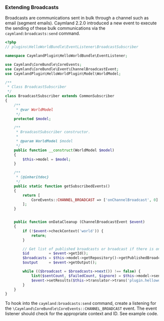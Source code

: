 ### Extending Broadcasts

Broadcasts are communications sent in bulk through a channel such as email (segment emails). Caymland 2.2.0 introduced a new event to execute the sending of these bulk communications via the `caymland:broadcasts:send` command.

```php
<?php
// plugins\HelloWorldBundle\EventListener\BroadcastSubscriber

namespace CaymlandPlugin\HelloWorldBundle\EventListener;

use Caymland\CoreBundle\CoreEvents;
use Caymland\CoreBundle\Event\ChannelBroadcastEvent;
use CaymlandPlugin\HelloWorldPlugin\Model\WorldModel;

/**
 * Class BroadcastSubscriber
 */
class BroadcastSubscriber extends CommonSubscriber
{
    /**
     * @var WorldModel
     */
    protected $model;

    /**
     * BroadcastSubscriber constructor.
     *
     * @param WorldModel $model
     */
    public function __construct(WorldModel $model)
    {
        $this->model = $model;
    }

    /**
     * {@inheritdoc}
     */
    public static function getSubscribedEvents()
    {
        return [
            CoreEvents::CHANNEL_BROADCAST => ['onChannelBroadcast', 0]
        ];
    }


    public function onDataCleanup (ChannelBroadcastEvent $event)
    {
        if (!$event->checkContext('world')) {
            return;
        }

        // Get list of published broadcasts or broadcast if there is only a single ID
        $id         = $event->getId();
        $broadcasts = $this->model->getRepository()->getPublishedBroadcasts($id);
        $output     = $event->getOutput();

        while (($broadcast = $broadcasts->next()) !== false) {
            list($sentCount, $failedCount, $ignore) = $this->model->sendIntergalacticMessages($broadcast[0], null, 100, true, $output);
            $event->setResults($this->translator->trans('plugin.helloworld').': '.$broadcast[0]->getName(), $sentCount, $failedCount);
        }
    }
}
```

To hook into the `caymland:broadcasts:send` command, create a listening for the `\Caymland\CoreBundle\CoreEvents::CHANNEL_BROADCAST` event. The event listener should check for the appropriate context and ID. See example code.
